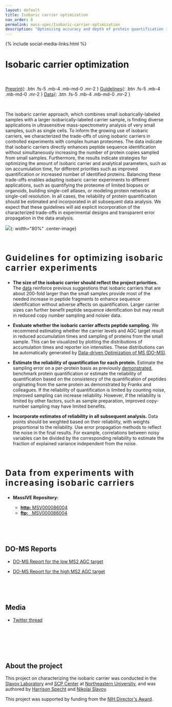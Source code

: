 ```yaml
---
layout: default
title: Isobaric carrier optimization
nav_order: 8
permalink: mass-spec/Isobaric-carrier-optimization
description: "Optimizing accuracy and depth of protein quantification in experiments using isobaric carriers"
---
```

{% include social-media-links.html %}

# Isobaric carrier optimization

&nbsp;

[Preprint](https://www.biorxiv.org/content/10.1101/2020.08.24.264994v1){: .btn .fs-5 .mb-4 .mb-md-0 .mr-2 }
[Guidelines]({{site.baseurl}}#guidelines){: .btn .fs-5 .mb-4 .mb-md-0 .mr-2 }
[Data]({{site.baseurl}}#data){: .btn .fs-5 .mb-4 .mb-md-0 .mr-2 }
<!--
[Sample preparation]({{site.baseurl}}#single-cell-sample-preparation){: .btn .fs-5 .mb-4 .mb-md-0 .mr-2 }
-->

&nbsp;

The isobaric carrier approach, which combines small isobarically-labeled samples with a larger isobarically-labeled carrier sample, is finding diverse applications in ultrasensitive mass-spectrometry analysis of very small samples, such as single cells.
To inform the growing use of isobaric carriers, we characterized the trade-offs of using isobaric carriers in controlled experiments with complex human proteomes. The data indicate that isobaric carriers directly enhances peptide sequence identification without simultaneously increasing the number of protein copies sampled from small samples. Furthermore, the results indicate strategies for optimizing the amount of isobaric carrier and analytical parameters, such as ion accumulation time, for different priorities such as improved quantification or increased number of identified proteins. Balancing these trade-offs enables adapting isobaric carrier experiments to different applications, such as quantifying the proteome of limited biopses or organoids, building single-cell atlases, or modeling protein networks at single-cell resolution. In all cases, the reliability of protein quantification should be estimated and incorporated in all subsequent data analysis. We expect that these guidelines will aid explicit incorporation of the characterized trade-offs in experimental designs and transparent error propagation in the data analysis.

![]({{site.baseurl}}Figures/Single-cell_Applications_iCarrier.png){: width="80%" .center-image}
<!--
To increase the throughput and quantitative accuracy of single-cell protein analysis by [SCoPE-MS](https://doi.org/10.1101/102681), we introduced many technical improvements in both the sample preparation and in the mass-spectrometry analysis. The [synergistic effect](https://www.biorxiv.org/content/biorxiv/early/2019/12/05/665307/T1.medium.gif) is to increase quantitative accuracy by 4-fold and the throughput of data acquisition about 8-fold. Below, we outline controlled experiments that illustrate the benefits of **individual** improvements. To comprehensively compare the mass-spec data at all levels (including chromatographic separation, precursor abundance, ion isolation, spectral purity, and peptide sequence identification), we include the full [Data-driven Optimization of MS (DO-MS)](https://do-ms.slavovlab.net) reports for each set of experiments. 
-->

&nbsp;


<h2 style="letter-spacing: 2px; font-size: 26px;" id="guidelines" >Guidelines for optimizing isobaric carrier experiments</h2>

- **The size of the isobaric carrier should reflect the project priorities.** The [data](https://www.biorxiv.org/content/10.1101/2020.08.24.264994v1) reinforce previous suggestions that isobaric carriers that are about 200-fold larger than the small samples provide most of the needed increase in peptide fragments to enhance sequence identification without adverse affects on quantification. Larger carrier sizes can further benefit peptide sequence identification but may result in reduced copy number sampling and noisier data.   

- **Evaluate whether the isobaric carrier affects peptide sampling.** We recommend estimating whether the carrier levels and AGC target result in reduced accumulation times and sampling of proteins from the small sample. This can be visualized by plotting the distributions of accumulation times and reporter ion intensities. These distributions can be automatically generated by [Data-driven Optimization of MS (DO-MS)](https://do-ms.slavovlab.net).

- **Estimate the reliability of quantification for each protein.**  Estimate the sampling error on a per-protein basis as previously [demonstrated](https://doi.org/10.1101/665307), benchmark protein quantification or estimate the reliability of quantification based on the consistency of the quantification of peptides originating from the same protein as demonstrated by Franks and colleagues. If the reliability of quantification is limited by counting noise, improved sampling can increase reliability. However, if the reliability is limited by other factors, such as sample preparation, improved copy-number sampling may have limited benefits.  

- **Incorporate estimates of reliability in all subsequent analysis.** Data points should be weighted based on their reliability, with weights proportional to the reliability. Use error propagation methods to reflect the noise in the final results. For example, correlations between noisy variables can be divided by the corresponding reliability to estimate the fraction of explained variance independent from the noise.





&nbsp;





<h2 style="letter-spacing: 2px; font-size: 26px;" id="data" >Data from experiments with increasing isobaric carriers</h2>

* **MassIVE Repository:**
  - [**http:**  MSV000086004](https://massive.ucsd.edu/ProteoSAFe/dataset.jsp?task=b432a22b241e4c4881d63f1a97db4a4e)
  - [**ftp:** &nbsp; MSV000086004](ftp://massive.ucsd.edu/MSV000086004)

  &nbsp;

  &nbsp;

## DO-MS Reports

* [DO-MS Report for the low MS2 AGC target](DO-MS_Reports/DO-MS_Report_lowAGC.html)
* [DO-MS Report for the high MS2 AGC target](DO-MS_Reports/DO-MS_Report_highAGC.html)

  &nbsp;

  &nbsp;



## Media
- [Twitter thread](https://threadreaderapp.com/thread/1298059519201869826.html)

&nbsp;

&nbsp;  

&nbsp;

## About the project

This project on characterizing the isobaric carrier was conducted in the [Slavov Laboratory](http://slavovlab.net) and [SCP Center](http://center.single-cell.net) at [Northeastern University](https://www.northeastern.edu/), and was authored by [Harrison Specht](http://harrisonspecht.com) and [Nikolai Slavov](https://coe.northeastern.edu/people/slavov-nikolai/).   


This project was supported by funding from the [NIH Director's Award](https://projectreporter.nih.gov/project_info_description.cfm?aid=9167004&icde=31336575).

&nbsp;  

&nbsp;

&nbsp;

&nbsp;

&nbsp;

&nbsp;

&nbsp;

&nbsp;

&nbsp;

&nbsp;

&nbsp;

&nbsp;

&nbsp;

&nbsp;

&nbsp;

&nbsp;
